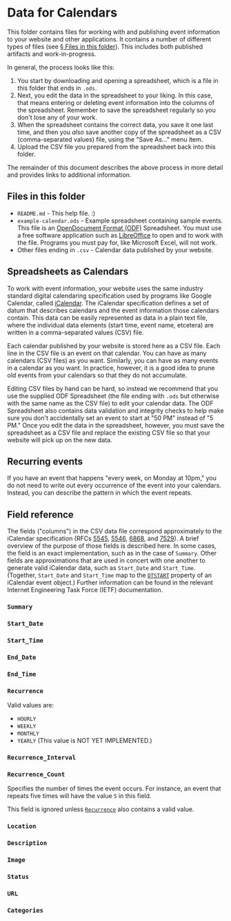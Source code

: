 # Data for Calendars

This folder contains files for working with and publishing event information to your website and other applications. It contains a number of different types of files (see [§ Files in this folder](#files-in-this-folder)). This includes both published artifacts and work-in-progress.

In general, the process looks like this:

1. You start by downloading and opening a spreadsheet, which is a file in this folder that ends in `.ods`.
1. Next, you edit the data in the spreadsheet to your liking. In this case, that means entering or deleting event information into the columns of the spreadsheet. Remember to save the spreadsheet regularly so you don't lose any of your work.
1. When the spreadsheet contains the correct data, you save it one last time, and then you *also* save another copy of the spreadsheet as a CSV (comma-separated values) file, using the "Save As…" menu item.
1. Upload the CSV file you prepared from the spreadsheet back into this folder.

The remainder of this document describes the above process in more detail and provides links to additional information.

## Files in this folder

* `README.md` - This help file. :)
* `example-calendar.ods` - Example spreadsheet containing sample events. This file is an [OpenDocument Format (ODF)](https://en.wikipedia.org/wiki/OpenDocument) Spreadsheet. You must use a free software application such as [LibreOffice](https://en.wikipedia.org/wiki/LibreOffice) to open and to work with the file. Programs you must pay for, like Microsoft Excel, will not work.
* Other files ending in `.csv` - Calendar data published by your website.

## Spreadsheets as Calendars

To work with event information, your website uses the same industry standard digital calendaring specification used by programs like Google Calendar, called [iCalendar](https://en.wikipedia.org/wiki/ICalendar). The iCalendar specification defines a set of datum that describes calendars and the event information those calendars contain. This data can be easily represented as data in a plain text file, where the individual data elements (start time, event name, etcetera) are written in a comma-separated values (CSV) file.

Each calendar published by your website is stored here as a CSV file. Each line in the CSV file is an event on that calendar. You can have as many calendars (CSV files) as you want. Similarly, you can have as many events in a calendar as you want. In practice, however, it is a good idea to prune old events from your calendars so that they do not accumulate.

Editing CSV files by hand can be hard, so instead we recommend that you use the supplied ODF Spreadsheet (the file ending with `.ods` but otherwise with the same name as the CSV file) to edit your calendar data. The ODF Spreadsheet also contains data validation and integrity checks to help make sure you don't accidentally set an event to start at "50 PM" instead of "5 PM." Once you edit the data in the spreadsheet, however, you must save the spreadsheet as a CSV file and replace the existing CSV file so that your website will pick up on the new data.

## Recurring events

If you have an event that happens "every week, on Monday at 10pm," you do not need to write out every occurrence of the event into your calendars. Instead, you can describe the pattern in which the event repeats.

## Field reference

The fields ("columns") in the CSV data file correspond approximately to the iCalendar specification (RFCs [5545](https://tools.ietf.org/html/rfc5545), [5546](https://tools.ietf.org/html/rfc5546), [6868](https://tools.ietf.org/html/rfc6868), and [7529](https://tools.ietf.org/html/rfc7529)). A brief overview of the purpose of those fields is described here. In some cases, the field is an exact implementation, such as in the case of `Summary`. Other fields are approximations that are used in concert with one another to generate valid iCalendar data, such as `Start_Date` and `Start_Time`. (Together, `Start_Date` and `Start_Time` map to the [`DTSTART`](https://www.kanzaki.com/docs/ical/dtstart.html) property of an iCalendar event object.) Further information can be found in the relevant Internet Engineering Task Force (IETF) documentation.

### `Summary`

### `Start_Date`

### `Start_Time`

### `End_Date`

### `End_Time`

### `Recurrence`

Valid values are:

* `HOURLY`
* `WEEKLY`
* `MONTHLY`
* `YEARLY` (This value is NOT YET IMPLEMENTED.)

### `Recurrence_Interval`

### `Recurrence_Count`

Specifies the number of times the event occurs. For instance, an event that repeats five times will have the value `5` in this field.

This field is ignored unless [`Recurrence`](#recurrence) also contains a valid value.

### `Location`

### `Description`

### `Image`

### `Status`

### `URL`

### `Categories`
